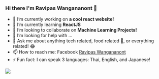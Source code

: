 ### Hi there I'm Ravipas Wangananont 👋

- 🔭 I’m currently working on **a cool react website!**
- 🌱 I’m currently learning **ReactJS**
- 👯 I’m looking to collaborate on **Machine Learning Projects!**
- 🤔 I’m looking for help with ...
- 💬 Ask me about anything tech related, food related 🥘, or everything related! 😂 
- 📫 How to reach me: Facebook [Ravipas Wangananont](https://www.facebook.com/katsumonn)
- ⚡ Fun fact: I can speak 3 languages: Thai, English, and Japanese!
<img src="https://github-readme-stats.vercel.app/api?username=pestobaimon&&show_icons=true&title_color=ffffff&icon_color=bb2acf&text_color=daf7dc&bg_color=151515"/>

